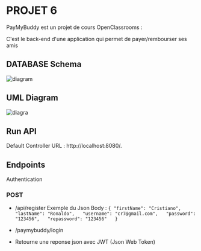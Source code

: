 # PROJET 6

PayMyBuddy est un projet de cours OpenClassrooms :

C'est le back-end d'une application qui permet de payer/rembourser ses amis


## DATABASE Schema

![diagram](https://user-images.githubusercontent.com/33994110/129045435-8f0952ff-b9f9-4b56-90e8-fdf5e25da054.png)

## UML Diagram

![diagra](https://user-images.githubusercontent.com/33994110/129046060-3153c03f-e0ad-446f-a9d5-5b7a81961eb8.png)


## Run API

Default Controller URL : http://localhost:8080/.

## Endpoints

Authentication

### POST

* /api/register
Exemple du Json Body :
`{
    "firstName": "Cristiano",  
    "lastName": "Ronaldo",  
    "username": "cr7@gmail.com",  
    "password": "123456",  
    "repassword": "123456"  
}`

* /paymybuddy/login
- Retourne une reponse json avec JWT (Json Web Token)
